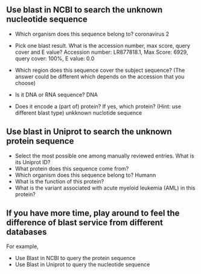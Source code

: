 ## Use blast in NCBI to search the unknown nucleotide sequence
- Which organism does this sequence belong to?
  coronavirus 2
  
- Pick one blast result. What is the accession number, max score, query cover and E value?
  Accession number: LR877818.1, Max Score: 6929, query cover: 100%, E value: 0.0
  
- Which region does this sequence cover the subject sequence? (The answer could be different which depends on
the accession that you choose)


- Is it DNA or RNA sequence?
  DNA
  
- Does it encode a (part of) protein? If yes, which protein? (Hint: use different blast type)
  unkknown nuclotide sequence

## Use blast in Uniprot to search the unknown protein sequence
- Select the most possible one among manually reviewed entries. What is its Uniprot ID? 
- What protein does this sequence come from?
- Which organism does this sequence belong to? Humann
- What is the function of this protein?
- What is the variant associated with acute myeloid leukemia (AML) in this protein?


## If you have more time, play around to feel the difference of blast service from different databases
For example,
- Use Blast in NCBI to query the protein sequence
- Use Blast in Uniprot to query the nucleotide sequence
